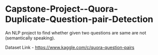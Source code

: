 # Capstone-Project--Quora-Duplicate-Question-pair-Detection
An NLP project to find whether given two questions are same are not (semantically speaking).

Dataset Link - https://www.kaggle.com/c/quora-question-pairs
